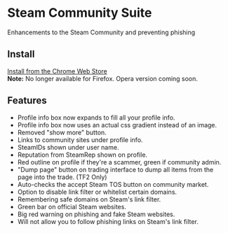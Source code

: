 # Steam Community Suite
Enhancements to the Steam Community and preventing phishing

## Install
<a href="https://chrome.google.com/webstore/detail/nagidokihjafcmjcgpglhjahpojlkdca">Install from the Chrome Web Store</a><br/>
<b>Note:</b> No longer available for Firefox. Opera version coming soon.

## Features
- Profile info box now expands to fill all your profile info.
- Profile info box now uses an actual css gradient instead of an image.
- Removed "show more" button.
- Links to community sites under profile info.
- SteamIDs shown under user name.
- Reputation from SteamRep shown on profile.
- Red outline on profile if they're a scammer, green if community admin.
- "Dump page" button on trading interface to dump all items from the page into the trade. (TF2 Only)
- Auto-checks the accept Steam TOS button on community market.
- Option to disable link filter or whitelist certain domains.
- Remembering safe domains on Steam's link filter.
- Green bar on official Steam websites.
- Big red warning on phishing and fake Steam websites.
- Will not allow you to follow phishing links on Steam's link filter.
